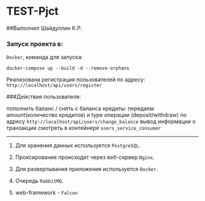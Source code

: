 ﻿# TEST-Pjct
##Выполнил Шайдуллин К.Р.

### Запуск проекта в:
`Docker`, команда для запуска:
   
`docker-compose up --build -d --remove-orphans`

Реализована регистрация пользователей по адресу:
    `http://localhost/api/users/register`

###Действия пользователя:

пополнить баланс / снять с баланса кредиты:
    передаем amount(количество кредитов) и type операции (deposit/withdraw) по адресу
        `http://localhost/api/users/change_balance`
вывод информации о транзакции смотреть в контейнере `users_service_consumer`
_____________________________________________________________________

1) Для хранения данных используется `PostgreSQL`.

2) Проксирование происходит через веб-сервер `Nginx`.

3) Для развертывания приложения используется `Docker`. 

4) Очередь `RabbitMQ`.

5) web-framework - `Falcon`